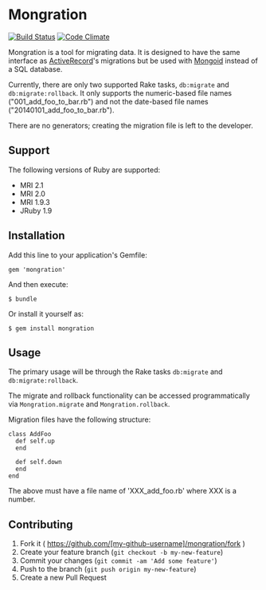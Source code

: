 # Mongration

[![Build Status](https://travis-ci.org/kcdragon/mongration.svg?branch=master)](https://travis-ci.org/kcdragon/mongration)
[![Code Climate](https://codeclimate.com/github/kcdragon/mongration/badges/gpa.svg)](https://codeclimate.com/github/kcdragon/mongration)

Mongration is a tool for migrating data. It is designed to have the same interface as [ActiveRecord](https://github.com/rails/rails/tree/master/activerecord)'s migrations but be used with [Mongoid](https://github.com/mongoid/mongoid) instead of a SQL database.

Currently, there are only two supported Rake tasks, `db:migrate` and `db:migrate:rollback`. It only supports the numeric-based file names ("001_add_foo_to_bar.rb") and not the date-based file names ("20140101_add_foo_to_bar.rb").

There are no generators; creating the migration file is left to the developer.

## Support

The following versions of Ruby are supported:

* MRI 2.1
* MRI 2.0
* MRI 1.9.3
* JRuby 1.9

## Installation

Add this line to your application's Gemfile:

    gem 'mongration'

And then execute:

    $ bundle

Or install it yourself as:

    $ gem install mongration

## Usage

The primary usage will be through the Rake tasks `db:migrate` and `db:migrate:rollback`.

The migrate and rollback functionality can be accessed programmatically via `Mongration.migrate` and `Mongration.rollback`.

Migration files have the following structure:

    class AddFoo
      def self.up
      end

      def self.down
      end
    end

The above must have a file name of 'XXX_add_foo.rb' where XXX is a number.

## Contributing

1. Fork it ( https://github.com/[my-github-username]/mongration/fork )
2. Create your feature branch (`git checkout -b my-new-feature`)
3. Commit your changes (`git commit -am 'Add some feature'`)
4. Push to the branch (`git push origin my-new-feature`)
5. Create a new Pull Request
